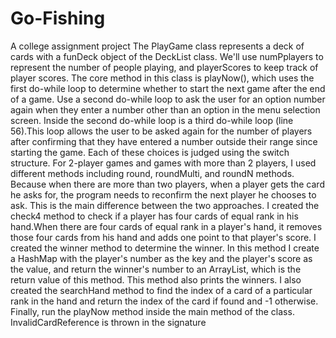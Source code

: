 # Go-Fishing
A college assignment project
The PlayGame class represents a deck of cards with a funDeck object of the DeckList class. We'll use numPplayers to represent the number of people playing, and playerScores to keep track of player scores.
The core method in this class is playNow(), which uses the first do-while loop to determine whether to start the next game after the end of a game. Use a second do-while loop to ask the user for an option number again when they enter a number other than an option in the menu selection screen. Inside the second do-while loop is a third do-while loop (line 56).This loop allows the user to be asked again for the number of players after confirming that they have entered a number outside their range since starting the game. Each of these choices is judged using the switch structure.
For 2-player games and games with more than 2 players, I used different methods including round, roundMulti, and roundN methods. Because when there are more than two players, when a player gets the card he asks for, the program needs to reconfirm the next player he chooses to ask. This is the main difference between the two approaches.
I created the check4 method to check if a player has four cards of equal rank in his hand.When there are four cards of equal rank in a player's hand, it removes those four cards from his hand and adds one point to that player's score.
I created the winner method to determine the winner. In this method I create a HashMap with the player's number as the key and the player's score as the value, and return the winner's number to an ArrayList, which is the return value of this method. This method also prints the winners.
I also created the searchHand method to find the index of a card of a particular rank in the hand and return the index of the card if found and -1 otherwise.
Finally, run the playNow method inside the main method of the class. InvalidCardReference is thrown in the signature
